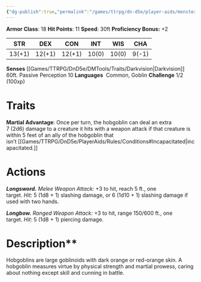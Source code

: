 ```yaml
---
{"dg-publish":true,"permalink":"/games/ttrpg/dn-d5e/player-aids/monsters/hobgoblin/","tags":["ttrpg/dnd/5e","statblock","Monster"],"noteIcon":""}
---
```



**Armor Class**: 18
**Hit Points**: 11
**Speed**: 30ft
**Proficiency Bonus:** +2

|  STR   | DEX    | CON | INT| WIS | CHA |
| --- | --- | --- | --- | --- | --- | 
| 13(+1)    | 12(+1)    | 12(+1)     | 10(0) | 10(0) | 9(-1)|

**Senses** [[Games/TTRPG/DnD5e/DMTools/Traits/Darkvision\|Darkvision]] 60ft. Passive Perception 10
**Languages**   Common, Goblin
**Challenge** 1/2 (100xp)

# Traits
**Martial Advantage**: Once per turn, the hobgoblin can deal an extra 7 (2d6) damage to a creature it hits with a weapon attack if that creature is within 5 feet of an ally of the hobgoblin that isn’t [[Games/TTRPG/DnD5e/PlayerAids/Rules/Conditions#Incapacitated\|incapacitated.]]

# Actions
_**Longsword.** Melee Weapon Attack:_ +3 to hit, reach 5 ft., one target. _Hit:_ 5 (1d8 + 1) slashing damage, or 6 (1d10 + 1) slashing damage if used with two hands.

_**Longbow.** Ranged Weapon Attack:_ +3 to hit, range 150/600 ft., one target. _Hit:_ 5 (1d8 + 1) piercing damage.

# Description**
Hobgoblins are large goblinoids with dark orange or red-orange skin. A hobgoblin measures virtue by physical strength and martial prowess, caring about nothing except skill and cunning in battle.